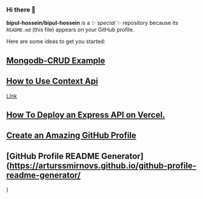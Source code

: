 ### Hi there 👋


**bipul-hossein/bipul-hossein** is a ✨ _special_ ✨ repository because its `README.md` (this file) appears on your GitHub profile.

Here are some ideas to get you started:
## [Mongodb-CRUD Example](https://github.com/bipul-hossein/Mongodb-CRUD/blob/main/README.md)

## [How to Use Context Api](https://github.com/bipul-hossein/How-to-use-Context)
[LInk](https://github.com/bipul-hossein/How-to-use-Context)

## [How To Deploy an Express API on Vercel.](https://github.com/bipul-hossein/frist-api-deploy)


## [Create an Amazing GitHub Profile](https://www.youtube.com/watch?v=5MJq-1lprlU)
## [GitHub Profile README Generator](https://arturssmirnovs.github.io/github-profile-readme-generator/
)




